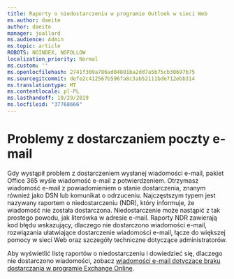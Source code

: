 ```yaml
---
title: Raporty o niedostarczeniu w programie Outlook w sieci Web
ms.author: daeite
author: daeite
manager: joallard
ms.audience: Admin
ms.topic: article
ROBOTS: NOINDEX, NOFOLLOW
localization_priority: Normal
ms.custom: ''
ms.openlocfilehash: 2741f309a786ad04801ba2dd7a5b75cb30697b75
ms.sourcegitcommit: defe2c412567b596fa8c3ab52111bde712ebb314
ms.translationtype: MT
ms.contentlocale: pl-PL
ms.lasthandoff: 10/29/2019
ms.locfileid: "37768666"
---
```

# <a name="issues-with-email-delivery"></a>Problemy z dostarczaniem poczty e-mail

Gdy wystąpił problem z dostarczeniem wysłanej wiadomości e-mail, pakiet Office 365 wyśle wiadomość e-mail z potwierdzeniem. Otrzymasz wiadomość e-mail z powiadomieniem o stanie dostarczenia, znanym również jako DSN lub komunikat o odrzuceniu. Najczęstszym typem jest nazywany raportem o niedostarczeniu (NDR), który informuje, że wiadomość nie została dostarczona. Niedostarczenie może nastąpić z tak prostego powodu, jak literówka w adresie e-mail. Raporty NDR zawierają kod błędu wskazujący, dlaczego nie dostarczono wiadomości e-mail, rozwiązania ułatwiające dostarczenie wiadomości e-mail, łącze do większej pomocy w sieci Web oraz szczegóły techniczne dotyczące administratorów.

Aby wyświetlić listę raportów o niedostarczeniu i dowiedzieć się, dlaczego nie dostarczono wiadomości, zobacz [wiadomości e-mail dotyczące braku dostarczania w programie Exchange Online](https://docs.microsoft.com/exchange/mail-flow-best-practices/non-delivery-reports-in-exchange-online/non-delivery-reports-in-exchange-online).